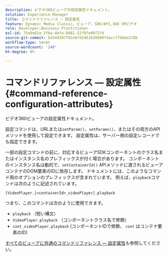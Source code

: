 ```yaml
---
description: ビデオ360ビューアの設定属性ドキュメント。
solution: Experience Manager
title: コマンドリファレンス — 設定属性
feature: Dynamic Media Classic，ビューア，SDK/API,360 VRビデオ
role: Developer,Business Practitioner
exl-id: 75a9e83a-2f6e-4bfa-8881-52f8fe06f2fd
source-git-commit: b4344397f82eb7d2d61020909f4acc7fddea210b
workflow-type: tm+mt
source-wordcount: '149'
ht-degree: 0%

---
```


# コマンドリファレンス — 設定属性{#command-reference-configuration-attributes}

ビデオ360ビューアの設定属性ドキュメント。

設定コマンドは、URLまたは`setParam()`、`setParams()`、またはその両方のAPIメソッドを使用して設定できます。 設定属性は、サーバー側の設定レコードでも指定できます。

一部の設定コマンドの前に、対応するビューアSDKコンポーネントのクラス名またはインスタンス名のプレフィックスが付く場合があります。 コンポーネントのインスタンス名は動的で、`setContainerId()` APIメソッドに渡されるビューアコンテナのDOM要素のIDに依存します。 ドキュメントには、このようなコマンド用のオプションのプレフィックスが含まれています。 例えば、`playback`コマンドは次のように記述されています。

`[VideoPlayer.|<containerId>_videoPlayer].playback`

つまり、このコマンドは次のように使用できます。

* `playback` （短い構文）
* `VideoPlayer.playback` （コンポーネントクラス名で修飾）
* `cont_videoPlayer.playback` (コンポーネントIDで修飾、 `cont` はコンテナ要素のID)

[すべてのビューアに共通のコマンドリファレンス — 設定属性](../../../r-html5-viewer-20-cmdref-configattrib/r-html5-viewer-20-cmdref-configattrib.md#concept-850e0f2c49b949deb7cfbfd330d329bd)も参照してください。

